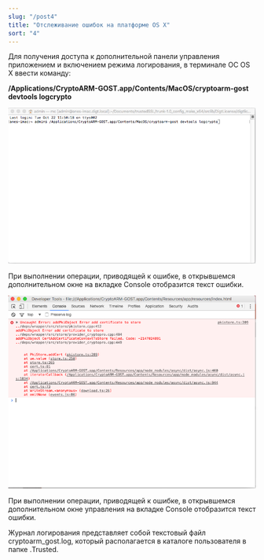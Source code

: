 ```yaml
---
slug: "/post4"
title: "Отслеживание ошибок на платформе OS X"
sort: "4"
---
```


Для получения доступа к дополнительной панели управления приложением и
включением режима логирования, в терминале ОС OS X ввести команду:

**/Applications/CryptoARM-GOST.app/Contents/MacOS/cryptoarm-gost devtools
logcrypto**

![os_x.png](./images/os_x.png "Окно терминала")


При выполнении операции, приводящей к ошибке, в открывшемся дополнительном окне на вкладке Console отобразится текст ошибки.

![os_x_console.png](./images/os_x_console.png "Окно с вкладкой консоли управления")


При выполнении операции, приводящей к ошибке, в открывшемся дополнительном окне управления на вкладке Console отобразится текст ошибки.

Журнал логирования представляет собой текстовый файл cryptoarm_gost.log, который располагается в каталоге пользователя в папке .Trusted.